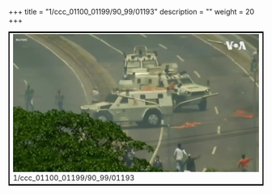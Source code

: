 +++
title = "1/ccc_01100_01199/90_99/01193"
description = ""
weight = 20
+++

<table style="border:2px solid black;max-width:800px;max-height:800px;" 
><tr><td>
<img class="center-fit-jpg"
src="/jpg_/aaa_20190430_NxaOmWaI8sI_01192.jpg">
1/ccc_01100_01199/90_99/01193
</img></td></tr></table>
